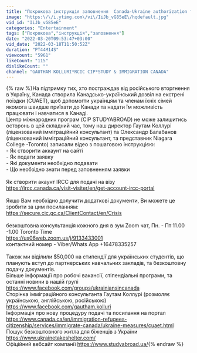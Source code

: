 ```yaml
---
title: "Покрокова інструкція заповнення  Canada-Ukraine authorization for emergency travel (CUAET) в Канаду"
image: "https:\/\/i.ytimg.com\/vi\/IiJb_vG85eE\/hqdefault.jpg"
vid_id: "IiJb_vG85eE"
categories: "Entertainment"
tags: ["Покрокова","інструкція","заповнення"]
date: "2022-03-20T09:53:47+03:00"
vid_date: "2022-03-18T11:50:52Z"
duration: "PT44M14S"
viewcount: "5961"
likeCount: "115"
dislikeCount: ""
channel: "GAUTHAM KOLLURI*RCIC CIP*STUDY & IMMIGRATION CANADA"
---
```

{% raw %}На підтримку тих, хто постраждав від російського вторгнення в Україну, Канада створила Канадсько-український дозвіл на екстрені поїздки (CUAET), щоб допомогти українцям та членам їхніх сімей якомога швидше приїхати до Канади та надати їм можливість працювати і навчатися в Канаді.<br />Центр міжнародних програм (CIP STUDYABROAD) не може залишитись осторонь в цей складний час, тому наш директор Гаутам Коллурі (ліцензований імміграційний консультант) та Олександр Балабанов (ліцензований імміграційний консультант, та представник Niagara College -Toronto) записали відео з пошаговою інструкцією:<br />- Як створити аккаунт на сайті<br />- Як подати заявку<br />- Які документи необхідно подавати <br />- Що необзідно знати перед заповненням заявки<br /><br />Як створити акаунт IRCC для подачі на візу<br /> <a rel="nofollow" target="blank" href="https://ircc.canada.ca/visit-visiter/en/get-account-ircc-portal">https://ircc.canada.ca/visit-visiter/en/get-account-ircc-portal</a> <br /><br />Якщо Вам необхідно долучити додаткові документи, Ви можете це зробити за цим посиланням:<br /><a rel="nofollow" target="blank" href="https://secure.cic.gc.ca/ClientContact/en/Crisis">https://secure.cic.gc.ca/ClientContact/en/Crisis</a><br /><br />безкоштовна консультанція кожного дня в зум Zoom чат, Пн. - Пт 11.00 -1.00  Toronto Time<br /><a rel="nofollow" target="blank" href="https://us06web.zoom.us/j/9133433001">https://us06web.zoom.us/j/9133433001</a><br />контактний номер - Viber/Whats App +16478335257<br /><br />Також ми віділили $50,000 на стипендії для українських студентів, що планують вступ до партнерських навчальних закладів, та безкоштовну подачу документів.<br />Більше інформації про робочі вакансії, стіпендіальні програми, та останні новини в нашій групі <a rel="nofollow" target="blank" href="https://www.facebook.com/groups/ukrainiansincanada">https://www.facebook.com/groups/ukrainiansincanada</a><br />Сторінка імміграційного консультанта Гаутам Коллурі (розмоляє українською, англійською, російською) <a rel="nofollow" target="blank" href="https://www.facebook.com/gautham.kolluri">https://www.facebook.com/gautham.kolluri</a><br />Інформація про нову процедуру подачі та посилання на портал <a rel="nofollow" target="blank" href="https://www.canada.ca/en/immigration-refugees-citizenship/services/immigrate-canada/ukraine-measures/cuaet.html">https://www.canada.ca/en/immigration-refugees-citizenship/services/immigrate-canada/ukraine-measures/cuaet.html</a><br />Пошук безкоштовного житла для біженців з України <a rel="nofollow" target="blank" href="https://www.ukrainetakeshelter.com/">https://www.ukrainetakeshelter.com/</a><br />Офіційний вебсайт компанії <a rel="nofollow" target="blank" href="https://www.studyabroad.ua/">https://www.studyabroad.ua/</a>{% endraw %}

